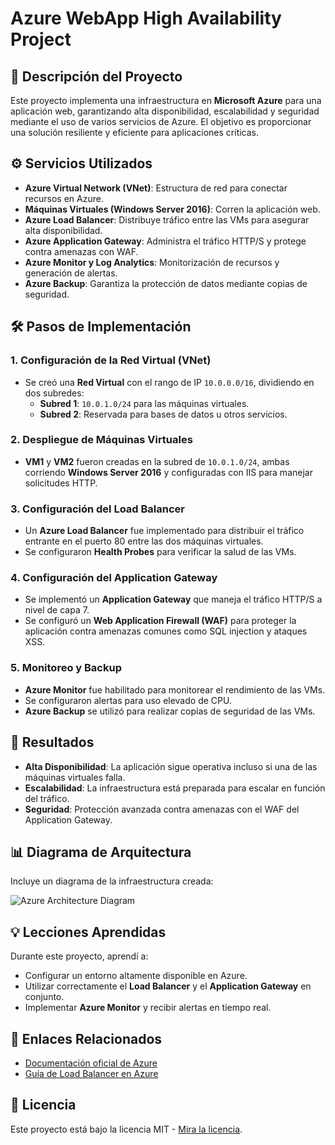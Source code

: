 # Azure WebApp High Availability Project

## 📖 Descripción del Proyecto
Este proyecto implementa una infraestructura en **Microsoft Azure** para una aplicación web, garantizando alta disponibilidad, escalabilidad y seguridad mediante el uso de varios servicios de Azure. El objetivo es proporcionar una solución resiliente y eficiente para aplicaciones críticas.

## ⚙️ Servicios Utilizados
- **Azure Virtual Network (VNet)**: Estructura de red para conectar recursos en Azure.
- **Máquinas Virtuales (Windows Server 2016)**: Corren la aplicación web.
- **Azure Load Balancer**: Distribuye tráfico entre las VMs para asegurar alta disponibilidad.
- **Azure Application Gateway**: Administra el tráfico HTTP/S y protege contra amenazas con WAF.
- **Azure Monitor y Log Analytics**: Monitorización de recursos y generación de alertas.
- **Azure Backup**: Garantiza la protección de datos mediante copias de seguridad.

## 🛠️ Pasos de Implementación

### 1. Configuración de la Red Virtual (VNet)
- Se creó una **Red Virtual** con el rango de IP `10.0.0.0/16`, dividiendo en dos subredes:
  - **Subred 1**: `10.0.1.0/24` para las máquinas virtuales.
  - **Subred 2**: Reservada para bases de datos u otros servicios.

### 2. Despliegue de Máquinas Virtuales
- **VM1** y **VM2** fueron creadas en la subred de `10.0.1.0/24`, ambas corriendo **Windows Server 2016** y configuradas con IIS para manejar solicitudes HTTP.

### 3. Configuración del Load Balancer
- Un **Azure Load Balancer** fue implementado para distribuir el tráfico entrante en el puerto 80 entre las dos máquinas virtuales.
- Se configuraron **Health Probes** para verificar la salud de las VMs.

### 4. Configuración del Application Gateway
- Se implementó un **Application Gateway** que maneja el tráfico HTTP/S a nivel de capa 7.
- Se configuró un **Web Application Firewall (WAF)** para proteger la aplicación contra amenazas comunes como SQL injection y ataques XSS.

### 5. Monitoreo y Backup
- **Azure Monitor** fue habilitado para monitorear el rendimiento de las VMs.
- Se configuraron alertas para uso elevado de CPU.
- **Azure Backup** se utilizó para realizar copias de seguridad de las VMs.

## 🚀 Resultados
- **Alta Disponibilidad**: La aplicación sigue operativa incluso si una de las máquinas virtuales falla.
- **Escalabilidad**: La infraestructura está preparada para escalar en función del tráfico.
- **Seguridad**: Protección avanzada contra amenazas con el WAF del Application Gateway.

## 📊 Diagrama de Arquitectura
Incluye un diagrama de la infraestructura creada:

![Azure Architecture Diagram](ruta-a-la-imagen.png)

## 💡 Lecciones Aprendidas
Durante este proyecto, aprendí a:
- Configurar un entorno altamente disponible en Azure.
- Utilizar correctamente el **Load Balancer** y el **Application Gateway** en conjunto.
- Implementar **Azure Monitor** y recibir alertas en tiempo real.

## 🔗 Enlaces Relacionados
- [Documentación oficial de Azure](https://docs.microsoft.com/en-us/azure)
- [Guía de Load Balancer en Azure](https://docs.microsoft.com/en-us/azure/load-balancer)

## 📝 Licencia
Este proyecto está bajo la licencia MIT - [Mira la licencia](LICENSE).
